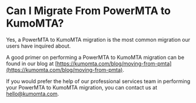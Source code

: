 # Can I Migrate From PowerMTA to KumoMTA?

Yes, a PowerMTA to KumoMTA migration is the most common migration our users have inquired about.

A good primer on performing a PowerMTA to KumoMTA migration can be found in our blog at [https://kumomta.com/blog/moving-from-pmta](https://kumomta.com/blog/moving-from-pmta).

If you would prefer the help of our professional services team in performing your PowerMTA to KumoMTA migration, you can contact us at [hello@kumomta.com](mailto:hello@kumomta.com).
